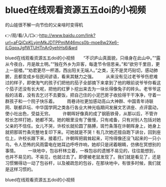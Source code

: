 # blued在线观看资源五五doi的小视频
的山娃很不解一向节俭的父亲啥时变得机

👉/观/看/入/口👉http://www.baidu.com/link?url=aFQjCpKLyjmMkJDTPPmIM46mcs0b-moe8w2Xe6-iLGqpxJgfWTUHTnAr0yehHs6i&wd

blued在线观看资源五五doi的小视频　　“不识庐山真面貌，只缘身在此山中。”“露从今夜白，月是故土明。”“独在外乡为异客，每逢节令倍思亲。”和“欲穷千里目，更上一层楼。”“劝君更尽一杯酒，西出阳关无端人。”之类，无不是灵巧贴切，感动肺腑，且都变成乡俗民间谚语，看来其魅力之强。
　　从来没有见过老爷爷伤悲难过的样子，即使淘气的孩子们把他的茄子全部摘下来拿到了他的眼前说爷爷你看这个茄子还没有长大呢，把他的红萝卜挖出来去为一块长得像兔子的砖头。老爷爷这般的活着，没有去乞讨不去要饭，把自己住的小泥巴房子收拾得干干净净，守着一群孩子和一个院子快乐着。
　　雨巷诗社更加感动高山大神群、中国青年诗联网、联都乒坛、中华国学网之类各行各业大神光临期间发展文艺讲座、点评震动，使小社出色，受益无穷。
	　　许朝晖好像真的成了钢筋铁骨，从那以后，不管许校长怎样打她，她都不哭。她的眼里没有了傲慢，只有戒备，只有对别人包括对她父亲的不信任。女儿不哭，许校长就抡圆了胳膊，斑竹条落在许朝晖身上，她身上就把那斑竹条完整地复印下来。可她就是不哭！有几次她还擅自跑下讲台，回到座位上，许校长跟下来，接着打。许朝晖把肩耸起来，可怜得像还没飞起来的一只小鸟，令人恐怖的风雨雷电在她耳边呼呼炸响，她却只是闭着眼睛，仿佛在冥想别的事情。
　　一块地中，包谷杆林立着，一株包谷的遗憾不易见的，往往能想到，也并不易见的。不易见，也就过去了。即便被老鼠发现了。我们就是看见了，还是习惯懒得动一动了包谷杆，以及被疏忽的包谷，在那块地中，有很多时候，我们就是这样习惯的。

blued在线观看资源五五doi的小视频
